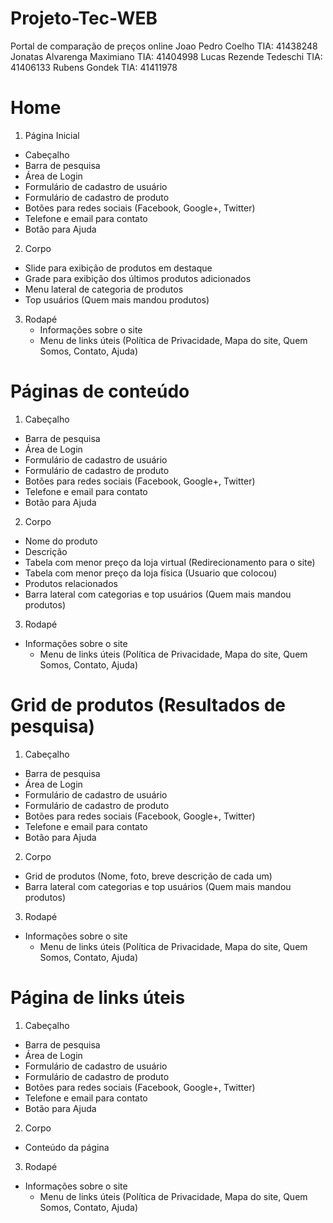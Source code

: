# Projeto-Tec-WEB
Portal de comparação de preços online 
Joao Pedro Coelho TIA: 41438248
Jonatas Alvarenga Maximiano TIA: 41404998
Lucas Rezende Tedeschi TIA: 41406133
Rubens Gondek TIA: 41411978

# Home
1. Página Inicial
*  Cabeçalho
  * Barra de pesquisa
  * Área de Login 
  * Formulário de cadastro de usuário
  * Formulário de cadastro de produto
  * Botões para redes sociais (Facebook, Google+, Twitter)
  * Telefone e email para contato
  * Botão para Ajuda 
2. Corpo
  * Slide para exibição de produtos em destaque
  * Grade para exibição dos últimos produtos adicionados
  * Menu lateral de categoria de produtos
  * Top usuários (Quem mais mandou produtos)
3. Rodapé
	* Informações sobre o site
	* Menu de links úteis (Política de Privacidade, Mapa do site, Quem Somos, Contato, Ajuda)

# Páginas de conteúdo
1. Cabeçalho
  * Barra de pesquisa
  * Área de Login 
  * Formulário de cadastro de usuário
  * Formulário de cadastro de produto
  * Botões para redes sociais (Facebook, Google+, Twitter)
  * Telefone e email para contato
  * Botão para Ajuda
2. Corpo
  * Nome do produto
  * Descrição
  * Tabela com menor preço da loja virtual (Redirecionamento para o site) 
  * Tabela com menor preço da loja física (Usuario que colocou)
  * Produtos relacionados
  * Barra lateral com categorias e top usuários (Quem mais mandou produtos)
3. Rodapé
  * Informações sobre o site
	* Menu de links úteis (Política de Privacidade, Mapa do site, Quem Somos, Contato, Ajuda)

# Grid de produtos (Resultados de pesquisa)
1. Cabeçalho
  * Barra de pesquisa
  * Área de Login 
  * Formulário de cadastro de usuário
  * Formulário de cadastro de produto
  * Botões para redes sociais (Facebook, Google+, Twitter)
  * Telefone e email para contato
  * Botão para Ajuda
2. Corpo
  * Grid de produtos (Nome, foto, breve descrição de cada um)
  * Barra lateral com categorias e top usuários (Quem mais mandou produtos)
3. Rodapé
  * Informações sobre o site
	* Menu de links úteis (Política de Privacidade, Mapa do site, Quem Somos, Contato, Ajuda) 
	
# Página de links úteis
1. Cabeçalho
  * Barra de pesquisa
  * Área de Login 
  * Formulário de cadastro de usuário
  * Formulário de cadastro de produto
  * Botões para redes sociais (Facebook, Google+, Twitter)
  * Telefone e email para contato
  * Botão para Ajuda
2. Corpo
  * Conteúdo da página
3. Rodapé
  * Informações sobre o site
	* Menu de links úteis (Política de Privacidade, Mapa do site, Quem Somos, Contato, Ajuda) 
